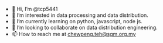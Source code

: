 - 👋 Hi, I’m @tcp5441
- 👀 I’m interested in data processing and data distribution.
- 🌱 I’m currently learning on python, javascript, node js.
- 💞️ I’m looking to collaborate on data distribution engineering.
- 📫 How to reach me at chewpeng.teh@sgm.org.my

<!---
tcp5441/tcp5441 is a ✨ special ✨ repository because its `README.md` (this file) appears on your GitHub profile.
You can click the Preview link to take a look at your changes.
--->
